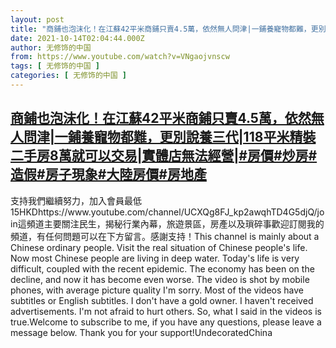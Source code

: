 ```yaml
---
layout: post
title: "商鋪也泡沫化！在江蘇42平米商鋪只賣4.5萬，依然無人問津|一鋪養寵物都難，更別說養三代|118平米精裝二手房8萬就可以交易|實體店無法經營|#房價#炒房#造假#房子現象#大陸房價#房地產"
date: 2021-10-14T02:04:44.000Z
author: 无修饰的中国
from: https://www.youtube.com/watch?v=VNgaojvnscw
tags: [ 无修饰的中国 ]
categories: [ 无修饰的中国 ]
---
```

<!--1634177084000-->
[商鋪也泡沫化！在江蘇42平米商鋪只賣4.5萬，依然無人問津|一鋪養寵物都難，更別說養三代|118平米精裝二手房8萬就可以交易|實體店無法經營|#房價#炒房#造假#房子現象#大陸房價#房地產](https://www.youtube.com/watch?v=VNgaojvnscw)
------

<div>
支持我們繼續努力，加入會員最低15HKDhttps://www.youtube.com/channel/UCXQg8FJ_kp2awqhTD4G5djQ/join這頻道主要關注民生，揭秘行業內幕，旅遊景區，房產以及瑣碎事歡迎訂閱我的頻道，有任何問題可以在下方留言。感謝支持！This channel is mainly about a Chinese ordinary people. Visit the real situation of Chinese people's life. Now most Chinese people are living in deep water. Today's life is very difficult, coupled with the recent epidemic. The economy has been on the decline, and now it has become even worse. The video is shot by mobile phones, with average picture quality I'm sorry. Most of the videos have subtitles or English subtitles. I don't have a gold owner. I haven't received advertisements. I'm not afraid to hurt others. So, what I said in the videos is true.Welcome to subscribe to me, if you have any questions, please leave a message below. Thank you for your support!UndecoratedChina
</div>
